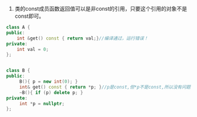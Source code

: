 1. 类的const成员函数返回值可以是非const的引用，只要这个引用的对象不是const即可。
```cpp
class A {
public:
    int &get() const { return val;}//编译通过，运行错误！
private:
    int val = 0;
};


class B {
public:
     B(){ p = new int(0); }
     int& get() const { return *p; }//p是const,但*p不是const,所以没有问题
     ~B(){ if (p) delete p; }
private:
     int *p = nullptr;
};
```
